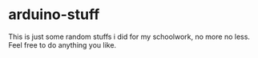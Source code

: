 # arduino-stuff

This is just some random stuffs i did for my schoolwork, no more no less. Feel free to do anything you like.
